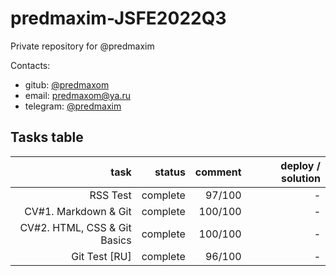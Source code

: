 # predmaxim-JSFE2022Q3
Private repository for @predmaxim

Contacts:
- gitub: [@predmaxom](https://github.com/predmaxim/)
- email: [predmaxom@ya.ru](mailto:predmaxom@ya.ru)
- telegram: [@predmaxim](https://t.me/predmaxim)


## Tasks table

| task                        | status                | comment   | deploy / solution                                                                         |
|----------------------------:|----------------------:|----------:|------------------------------------------------------------------------------------------:|
| RSS Test                    | complete              | 97/100    | -                                                                                         |
| CV#1. Markdown & Git        | complete              | 100/100   | -                                                                                         |
| CV#2. HTML, CSS & Git Basics| complete              | 100/100   | -                                                                                         |
| Git Test [RU]               | complete              | 96/100    | -                                                                                         |
